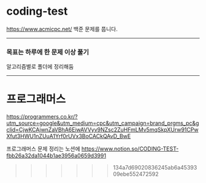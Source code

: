 # coding-test

https://www.acmicpc.net/
백준 문제를 풉니다.

---

### 목표는 하루에 한 문제 이상 풀기
알고리즘별로 폴더에 정리해둠

---

# 프로그래머스

https://programmers.co.kr/?utm_source=google&utm_medium=cpc&utm_campaign=brand_prgms_pc&gclid=CjwKCAjwnZaVBhA6EiwAVVyv9NZsc2ZuHFmLMv5mqSkpXUrw91CPwXfut3HWU1nZUuA1Yrf0rUVx3BoCACkQAvD_BwE

프로그래머스 문제 정리는 노션에
https://www.notion.so/CODING-TEST-fbb26a32da1044b1ae3956a0659d3991
>>>>>>> 134a7d69020836245ab6a4539309ebe552472592
